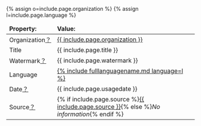 <table>
    <thead>
        <tr>
            <td><b>Property:</b></td>
            <td><b>Value:</b></td>
        </tr>
    </thead>
    <tr>
        <td>Organization<a href="/about/Properties/Organization">？</a></td>
        {% assign o=include.page.organization %}
        <td><a title="{% include fullorgname.md organization=o %}" href="/categories/org/{{ include.page.organization }}">{{ include.page.organization }}</a></td>
    </tr>
    <tr>
        <td>Title</td>
        <td>{{ include.page.title }}</td>
    </tr>
    <tr>
        <td>Watermark<a href="/about/Properties/Watermark">？</a></td>
        <td>{{ include.page.watermark }}</td>
    </tr>
    <tr>
        <td>Language</td>
        {% assign l=include.page.language %}
        <td><a href="/categories/language/{{ include.page.language }}">{% include fulllanguagename.md language=l %}</a></td>
    </tr>
    <tr>
        <td>Date<a href="/about/Properties/Date">？</a></td>
        <td>{{ include.page.usagedate }}</td>
    </tr>
    <tr>
        <td>Source<a href="/about/Properties/Source">？</a></td>
        <td>{% if include.page.source %}<a href="{{include.page.sourceurl}}">{{ include.page.source }}</a>{% else %}<i>No information</i>{% endif %}</td>
    </tr>
</table>